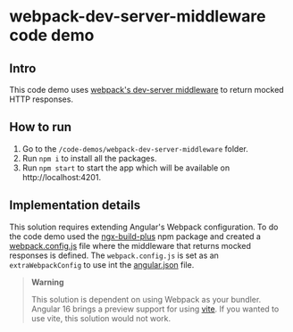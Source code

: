 # webpack-dev-server-middleware code demo

## Intro

This code demo uses [webpack's dev-server middleware](https://github.com/webpack/webpack-dev-middleware) to return mocked HTTP responses.

## How to run

1) Go to the `/code-demos/webpack-dev-server-middleware` folder.
2) Run `npm i` to install all the packages.
3) Run `npm start` to start the app which will be available on http://localhost:4201.

## Implementation details

This solution requires extending Angular's Webpack configuration. To do the code demo used the [ngx-build-plus](https://www.npmjs.com/package/ngx-build-plus) npm package and created a [webpack.config.js](/code-demos/webpack-dev-server-middleware/webpack.config.js) file where the middleware that returns mocked responses is defined. The `webpack.config.js` is set as an `extraWebpackConfig` to use int the [angular.json](/code-demos/webpack-dev-server-middleware/angular.json) file.

> **Warning**
>
> This solution is dependent on using Webpack as your bundler. Angular 16 brings a preview support for using [vite](https://vitejs.dev/). If you wanted to use vite, this solution would not work.
>

